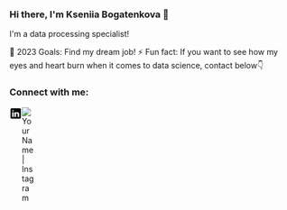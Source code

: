 ### Hi there, I'm Kseniia Bogatenkova 👋
I'm a data processing specialist!

🥅 2023 Goals: Find my dream job!
⚡ Fun fact: If you want to see how my eyes and heart burn when it comes to data science, contact below👇
### Connect with me:

[<img align="left" alt="Your Name | LinkedIn" width="22px" src="https://raw.githubusercontent.com/simple-icons/simple-icons/develop/icons/linkedin.svg" />](https://www.linkedin.com/in/kseniia-bogatenkova-1b23b1269/)
[<img align="left" alt="Your Name | Instagram" width="22px" src="https://raw.githubusercontent.com/simple-icons/simple-icons/develop/icons/instagram.svg" />](https://www.instagram.com/xenibogat/)
